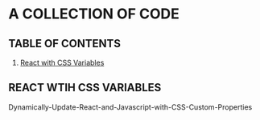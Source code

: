 # A COLLECTION OF CODE

## TABLE OF CONTENTS 
1. [React with CSS Variables](#week9)

## REACT WTIH CSS VARIABLES <a name="week9"></a>
Dynamically-Update-React-and-Javascript-with-CSS-Custom-Properties